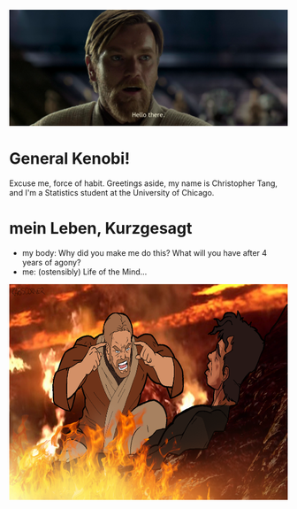 <p align="center">
  <img src="https://github.com/yossarians/yossarians/blob/main/hello.png">
</p>

# General Kenobi!

Excuse me, force of habit. Greetings aside, my name is Christopher Tang, and I'm a Statistics student at the University of Chicago.

# mein Leben, Kurzgesagt

- my body: Why did you make me do this? What will you have after 4 years of agony? 
- me: (ostensibly) Life of the Mind...

<p align="center">
  <img width="705" height="390" src="https://github.com/yossarians/yossarians/blob/main/think-1.png">
</p>



